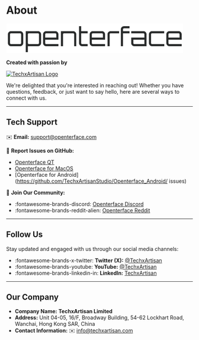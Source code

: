 # About

![Openterface Logo](images/openterface.png)  

**Created with passion by**  

[![TechxArtisan Logo](https://techxartisan.com/images/techxartisan-company-black.png)](https://techxartisan.com)  

We're delighted that you're interested in reaching out! Whether you have questions, feedback, or just want to say hello, here are several ways to connect with us.  

---

## Tech Support  
✉️ **Email:** [support@openterface.com](mailto:support@openterface.com)  

📂 **Report Issues on GitHub:**

- [Openterface QT](https://github.com/TechxArtisanStudio/Openterface_QT/issues)  
- [Openterface for MacOS](https://github.com/TechxArtisanStudio/Openterface_MacOS/issues)  
- [Openterface for Android](https://github.com/TechxArtisanStudio/Openterface_Android/
issues)  

💬 **Join Our Community:**

- :fontawesome-brands-discord: [Openterface Discord](https://openterface.com/discord)  
- :fontawesome-brands-reddit-alien: [Openterface Reddit](https://openterface.com/reddit)  

---

## Follow Us

Stay updated and engaged with us through our social media channels:  

- :fontawesome-brands-x-twitter: **Twitter (X):** [@TechxArtisan](https://twitter.com/TechxArtisan)  
- :fontawesome-brands-youtube: **YouTube:** [@TechxArtisan](https://www.youtube.com/@TechxArtisan)  
- :fontawesome-brands-linkedin-in: **LinkedIn:** [TechxArtisan](https://www.linkedin.com/company/techxartisan/)  

---

## Our Company

- **Company Name:** **TechxArtisan Limited**  
- **Address:** Unit 04-05, 16/F, Broadway Building, 54-62 Lockhart Road, Wanchai, Hong Kong SAR, China  
- **Contact Information:** ✉️ [info@techxartisan.com](mailto:info@techxartisan.com)  

